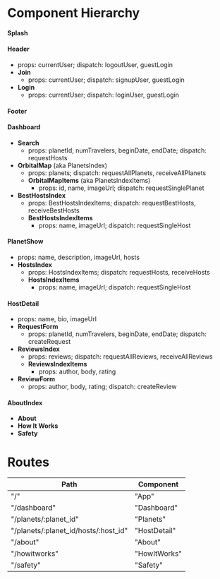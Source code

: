 Component Hierarchy
===================

#### Splash

#### Header
+ props: currentUser; dispatch: logoutUser, guestLogin
+ **Join**
  + props: currentUser; dispatch: signupUser, guestLogin
+ **Login**
  + props: currentUser; dispatch: loginUser, guestLogin

#### Footer

#### Dashboard
+ **Search**
  + props: planetId, numTravelers, beginDate, endDate; dispatch: requestHosts
+ **OrbitalMap** (aka PlanetsIndex)
  + props: planets; dispatch: requestAllPlanets, receiveAllPlanets
  + **OrbitalMapItems** (aka PlanetsIndexItems)
    + props: id, name, imageUrl; dispatch: requestSinglePlanet
+ **BestHostsIndex**
  + props: BestHostsIndexItems; dispatch: requestBestHosts, receiveBestHosts
  + **BestHostsIndexItems**
    + props: name, imageUrl; dispatch: requestSingleHost

#### PlanetShow
+ props: name, description, imageUrl, hosts
+ **HostsIndex**
  + props: HostsIndexItems; dispatch: requestHosts, receiveHosts
  + **HostsIndexItems**
    + props: name, imageUrl; dispatch: requestSingleHost

#### HostDetail
+ props: name, bio, imageUrl
+ **RequestForm**
  + props: planetId, numTravelers, beginDate, endDate; dispatch: createRequest
+ **ReviewsIndex**
  + props: reviews; dispatch: requestAllReviews, receiveAllReviews
  + **ReviewsIndexItems**
    + props: author, body, rating
+ **ReviewForm**
  + props: author, body, rating; dispatch: createReview

#### AboutIndex
+ **About**
+ **How It Works**
+ **Safety**



Routes
======

| Path | Component |
|------|-----------|
| "/" | "App" |
| "/dashboard" | "Dashboard" |
| "/planets/:planet_id" | "Planets" |
| "/planets/:planet_id/hosts/:host_id" | "HostDetail" |
| "/about" | "About" |
| "/howitworks" | "HowItWorks" |
| "/safety" | "Safety" |
